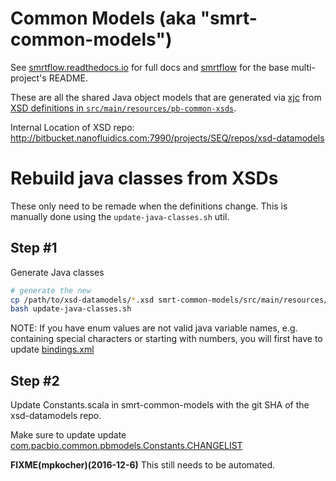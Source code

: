 # Common Models (aka "smrt-common-models")

See [smrtflow.readthedocs.io](http://smrtflow.readthedocs.io/) for full docs and [smrtflow](../README.md) for the base multi-project's README. 

These are all the shared Java object models that are generated via [xjc](https://jaxb.java.net) from [XSD definitions in `src/main/resources/pb-common-xsds`](src/main/resources/pb-common-xsds).

Internal Location of XSD repo: http://bitbucket.nanofluidics.com:7990/projects/SEQ/repos/xsd-datamodels

# Rebuild java classes from XSDs

These only need to be remade when the definitions change. This is manually done using the `update-java-classes.sh` util.


## Step #1

Generate Java classes

```bash
# generate the new
cp /path/to/xsd-datamodels/*.xsd smrt-common-models/src/main/resources/pb-common-xsds
bash update-java-classes.sh
````

NOTE: If you have enum values are not valid java variable names, e.g. containing special characters or starting with numbers, you will first have to update [bindings.xml](/src/main/resources/bindings.xml)

## Step #2

Update Constants.scala in smrt-common-models with the git SHA of the xsd-datamodels repo.

Make sure to update update [com.pacbio.common.pbmodels.Constants.CHANGELIST](src/main/scala/com/pacbio/common/models/Constants.scala#L13)

**FIXME(mpkocher)(2016-12-6)** This still needs to be automated. 
